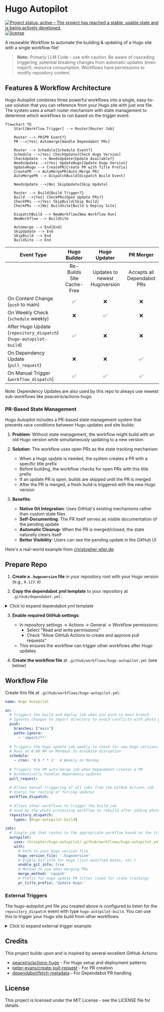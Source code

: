 # Hugo Autopilot

[![Project status: active – The project has reached a stable, usable state and is being actively developed.](https://www.repostatus.org/badges/latest/active.svg)](https://www.repostatus.org/#active)
[![license](https://img.shields.io/github/license/chriopter/hugo-autopilot.svg)](https://github.com/chriopter/hugo-autopilot/blob/main/LICENSE)

A reuseable Workflow to automate the building & updating of a Hugo site with a single workflow file!


> **Note:** Primarly LLM Code - use with caution. Be aware of cascading triggering, potential breaking changes from automatic updates (even major!), resource consumption. Workflows have permissions to modify repository content.


## Features & Workflow Architecture

Hugo Autopilot combines three powerful workflows into a single, easy-to-use solution that you can reference from your Hugo site with just one file. The system uses a smart router mechanism with state management to determine which workflows to run based on the trigger event:

```mermaid
flowchart TD
    Start[Workflow Trigger] --> Router[Router Job]
    
    Router --> PR{PR Event?}
    PR -->|Yes| Automerge[Handle Dependabot PRs]
    
    Router --> Schedule{Schedule Event?}
    Schedule -->|Yes| CheckUpdate[Check Hugo Version]
    CheckUpdate --> NeedsUpdate{Update Available?}
    NeedsUpdate -->|Yes| UpdateHugo[Update Hugo Version]
    UpdateHugo --> CreatePR[Create PR with Title Prefix]
    CreatePR --> AutoMergePR[Auto-Merge PR]
    AutoMergePR --> DispatchBuild[Dispatch Build Event]
    
    NeedsUpdate -->|No| SkipUpdate[Skip Update]
    
    Router --> Build{Build Trigger?}
    Build -->|Yes| CheckPRs{Open Update PRs?}
    CheckPRs -->|Yes| SkipBuild[Skip Build]
    CheckPRs -->|No| BuildSite[Build & Deploy Site]
    
    DispatchBuild --> NewWorkflow[New Workflow Run]
    NewWorkflow --> BuildSite
    
    Automerge --> End[End]
    SkipUpdate --> End
    SkipBuild --> End
    BuildSite --> End
```

| Event Type | Hugo Builder | Hugo Updater | PR Merger |
|------------|:----------------------------------:|:-----------------------------------:|:------------------------------:|
| | Re-Builds Site Cache-Free | Updates to newest Hugoversion | Accepts all Dependabot PRs |
| On Content Change<br>(`push` to main) | ✅ | ❌ | ❌ |
| On Weekly Check<br>(`schedule` weekly) | ❌ | ✅ | ❌ |
| After Hugo Update<br>(`repository_dispatch`)<br>(`hugo-autopilot-build`) | ✅ | ❌ | ❌ |
| On Dependency Update<br>(`pull_request`) | ❌ | ❌ | ✅ |
| On Manual Trigger<br>(`workflow_dispatch`) | ✅ | ✅ | ✅ |

Note: Dependency Updates are also used by this repo to always use newest sub-workflows like peaceiris/actions-hugo.

### PR-Based State Management

Hugo Autopilot includes a PR-based state management system that prevents race conditions between Hugo updates and site builds:

1. **Problem**: Without state management, the workflow might build with an old Hugo version while simultaneously updating to a new version.

2. **Solution**: The workflow uses open PRs as the state tracking mechanism:
   - When a Hugo update is needed, the system creates a PR with a specific title prefix
   - Before building, the workflow checks for open PRs with this title prefix
   - If an update PR is open, builds are skipped until the PR is merged
   - After the PR is merged, a fresh build is triggered with the new Hugo version

3. **Benefits**:
   - **Native Git Integration**: Uses GitHub's existing mechanisms rather than custom state files
   - **Self-Documenting**: The PR itself serves as visible documentation of the pending update
   - **Automatic Cleanup**: When the PR is merged/closed, the state naturally clears itself
   - **Better Visibility**: Users can see the pending update in the GitHub UI

Here's a real-world example from [christopher-eller.de](https://github.com/chriopter/christopher-eller.de):

## Prepare Repo

1. **Create a `.hugoversion` file** in your repository root with your Hugo version (e.g., `0.123.8`)

2. **Copy the dependabot.yml template** to your repository at `.github/dependabot.yml`:

<details>
<summary>Click to expand dependabot.yml template</summary>

```yaml
# Template: dependabot.yml
# Copy this file to your Hugo site repository at .github/dependabot.yml

version: 2
updates:
  # Maintain dependencies for GitHub Actions
  - package-ecosystem: "github-actions"
    directory: "/"
    schedule:
      interval: "weekly"
    # Limit to 5 open pull requests for version updates
    open-pull-requests-limit: 5
    # Add labels to pull requests
    labels:
      - "dependencies"
      - "github-actions"
    # Use custom commit message
    commit-message:
      prefix: "ci"
      include: "scope"
    # Group all updates together
    groups:
      github-actions:
        patterns:
          - "*"

  # Uncomment if using npm in your Hugo site (e.g., for JavaScript processing)
  # - package-ecosystem: "npm"
  #   directory: "/"
  #   schedule:
  #     interval: "monthly"
  #   open-pull-requests-limit: 5
  #   labels:
  #     - "dependencies"
  #     - "npm"
  #   commit-message:
  #     prefix: "build"
  #     include: "scope"
```
</details>

3. **Enable required GitHub settings**: 
   - In repository settings → Actions → General → Workflow permissions:
     - Select "Read and write permissions"
     - Check "Allow GitHub Actions to create and approve pull requests"
   - This ensures the workflow can trigger other workflows after Hugo updates

4. **Create the workflow file** at `.github/workflows/hugo-autopilot.yml` (see below)

## Workflow File

Create this file at `.github/workflows/hugo-autopilot.yml`:

```yaml
name: Hugo Autopilot

on:
  # Triggers the build and deploy job when you push to main branch
  # Ignores changes to import directory to avoid conflicts with photo processing
  push:
    branches: ["main"]
    paths-ignore:
      - 'import/**'
  
  # Triggers the Hugo update job weekly to check for new Hugo versions
  # Runs at 6:00 AM on Mondays to minimize disruption
  schedule:
    - cron: '0 6 * * 1'  # Weekly on Monday
  
  # Triggers the PR auto-merge job when Dependabot creates a PR
  # Automatically handles dependency updates
  pull_request:
  
  # Allows manual triggering of all jobs from the GitHub Actions tab
  # Useful for testing or forcing updates
  workflow_dispatch:
  
  # Allows other workflows to trigger the build job
  # Used by the photo processing workflow to rebuild after adding photos
  repository_dispatch:
    types: [hugo-autopilot-build]

jobs:
  # Single job that routes to the appropriate workflow based on the trigger
  autopilot:
    uses: chriopter/hugo-autopilot/.github/workflows/hugo-autopilot.yml@main
    with:
      # Path to your Hugo version file
      hugo_version_file: '.hugoversion'
      # Enable Git info for Hugo (last modified dates, etc.)
      enable_git_info: true
      # Method to use when merging PRs
      merge_method: 'squash'
      # Prefix for Hugo update PR titles (used for state tracking)
      pr_title_prefix: 'Update Hugo:'
```

### External Triggers

The hugo-autopilot.yml file you created above is configured to listen for the `repository_dispatch` event with type `hugo-autopilot-build`. You can use this to trigger your Hugo site build from other workflows:

<details>
<summary>Click to expand external trigger example</summary>

```yaml
# Add this to your other workflow files when you need to trigger a site rebuild
- name: Trigger Hugo site rebuild
  uses: peter-evans/repository-dispatch@v3
  with:
    # This targets your own repository
    token: ${{ secrets.GITHUB_TOKEN }}
    # This matches the event type in your hugo-autopilot.yml file
    event-type: hugo-autopilot-build
```
</details>

## Credits

This project builds upon and is inspired by several excellent GitHub Actions:

- [peaceiris/actions-hugo](https://github.com/peaceiris/actions-hugo) - For Hugo setup and deployment patterns
- [peter-evans/create-pull-request](https://github.com/peter-evans/create-pull-request) - For PR creation
- [dependabot/fetch-metadata](https://github.com/dependabot/fetch-metadata) - For Dependabot PR handling

## License

This project is licensed under the MIT License - see the LICENSE file for details.
